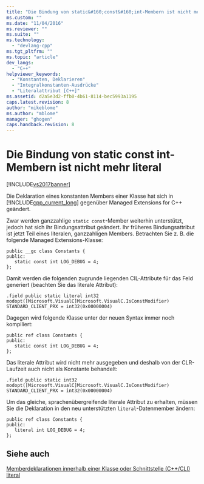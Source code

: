```yaml
---
title: "Die Bindung von static&#160;const&#160;int-Membern ist nicht mehr literal | Microsoft Docs"
ms.custom: ""
ms.date: "11/04/2016"
ms.reviewer: ""
ms.suite: ""
ms.technology: 
  - "devlang-cpp"
ms.tgt_pltfrm: ""
ms.topic: "article"
dev_langs: 
  - "C++"
helpviewer_keywords: 
  - "Konstanten, Deklarieren"
  - "Integralkonstanten-Ausdrücke"
  - "Literalattribut [C++]"
ms.assetid: d2a5e3d2-ffb0-4b61-8114-bec5993a1195
caps.latest.revision: 8
author: "mikeblome"
ms.author: "mblome"
manager: "ghogen"
caps.handback.revision: 8
---
```

# Die Bindung von static&#160;const&#160;int-Membern ist nicht mehr literal
[!INCLUDE[vs2017banner](../assembler/inline/includes/vs2017banner.md)]

Die Deklaration eines konstanten Members einer Klasse hat sich in [!INCLUDE[cpp_current_long](../dotnet/includes/cpp_current_long_md.md)] gegenüber Managed Extensions for C\+\+ geändert.  
  
 Zwar werden ganzzahlige `static const`\-Member weiterhin unterstützt, jedoch hat sich ihr Bindungsattribut geändert.  Ihr früheres Bindungsattribut ist jetzt Teil eines literalen, ganzzahligen Members.  Betrachten Sie z. B. die folgende Managed Extensions\-Klasse:  
  
```  
public __gc class Constants {  
public:  
   static const int LOG_DEBUG = 4;  
};  
```  
  
 Damit werden die folgenden zugrunde liegenden CIL\-Attribute für das Feld generiert \(beachten Sie das literale Attribut\):  
  
```  
.field public static literal int32   
modopt([Microsoft.VisualC]Microsoft.VisualC.IsConstModifier) STANDARD_CLIENT_PRX = int32(0x00000004)  
```  
  
 Dagegen wird folgende Klasse unter der neuen Syntax immer noch kompiliert:  
  
```  
public ref class Constants {  
public:  
   static const int LOG_DEBUG = 4;  
};  
```  
  
 Das literale Attribut wird nicht mehr ausgegeben und deshalb von der CLR\-Laufzeit auch nicht als Konstante behandelt:  
  
```  
.field public static int32 modopt([Microsoft.VisualC]Microsoft.VisualC.IsConstModifier) STANDARD_CLIENT_PRX = int32(0x00000004)  
```  
  
 Um das gleiche, sprachenübergreifende literale Attribut zu erhalten, müssen Sie die Deklaration in den neu unterstützten `literal`\-Datenmember ändern:  
  
```  
public ref class Constants {  
public:  
   literal int LOG_DEBUG = 4;  
};  
```  
  
## Siehe auch  
 [Memberdeklarationen innerhalb einer Klasse oder Schnittstelle \(C\+\+\/CLI\)](../dotnet/member-declarations-within-a-class-or-interface-cpp-cli.md)   
 [literal](../windows/literal-cpp-component-extensions.md)